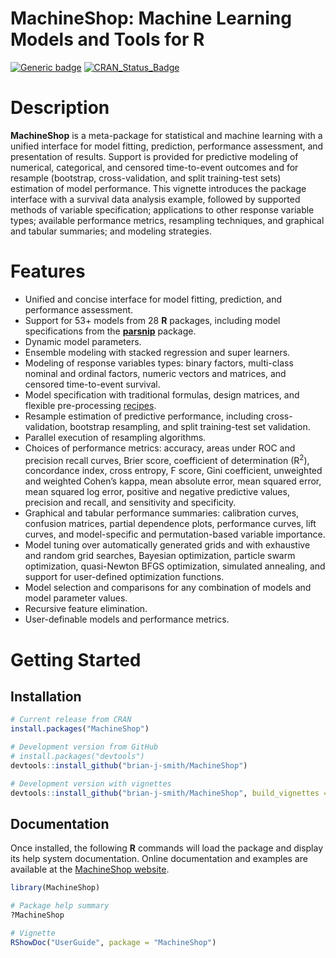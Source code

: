 MachineShop: Machine Learning Models and Tools for R
================

[![Generic
badge](https://img.shields.io/badge/docs-online-green.svg)](https://brian-j-smith.github.io/MachineShop/)
[![CRAN_Status_Badge](http://www.r-pkg.org/badges/version/MachineShop)](https://CRAN.R-project.org/package=MachineShop)

# Description

**MachineShop** is a meta-package for statistical and machine learning
with a unified interface for model fitting, prediction, performance
assessment, and presentation of results. Support is provided for
predictive modeling of numerical, categorical, and censored
time-to-event outcomes and for resample (bootstrap, cross-validation,
and split training-test sets) estimation of model performance. This
vignette introduces the package interface with a survival data analysis
example, followed by supported methods of variable specification;
applications to other response variable types; available performance
metrics, resampling techniques, and graphical and tabular summaries; and
modeling strategies.

# Features

- Unified and concise interface for model fitting, prediction, and
  performance assessment.
- Support for 53+ models from 28 **R** packages, including model
  specifications from the [**parsnip**](https://parsnip.tidymodels.org/)
  package.
- Dynamic model parameters.
- Ensemble modeling with stacked regression and super learners.
- Modeling of response variables types: binary factors, multi-class
  nominal and ordinal factors, numeric vectors and matrices, and
  censored time-to-event survival.
- Model specification with traditional formulas, design matrices, and
  flexible pre-processing [recipes](https://recipes.tidymodels.org/).
- Resample estimation of predictive performance, including
  cross-validation, bootstrap resampling, and split training-test set
  validation.
- Parallel execution of resampling algorithms.
- Choices of performance metrics: accuracy, areas under ROC and
  precision recall curves, Brier score, coefficient of determination
  (R<sup>2</sup>), concordance index, cross entropy, F score, Gini
  coefficient, unweighted and weighted Cohen’s kappa, mean absolute
  error, mean squared error, mean squared log error, positive and
  negative predictive values, precision and recall, and sensitivity and
  specificity.
- Graphical and tabular performance summaries: calibration curves,
  confusion matrices, partial dependence plots, performance curves, lift
  curves, and model-specific and permutation-based variable importance.
- Model tuning over automatically generated grids and with exhaustive
  and random grid searches, Bayesian optimization, particle swarm
  optimization, quasi-Newton BFGS optimization, simulated annealing, and
  support for user-defined optimization functions.
- Model selection and comparisons for any combination of models and
  model parameter values.
- Recursive feature elimination.
- User-definable models and performance metrics.

# Getting Started

## Installation

``` r
# Current release from CRAN
install.packages("MachineShop")

# Development version from GitHub
# install.packages("devtools")
devtools::install_github("brian-j-smith/MachineShop")

# Development version with vignettes
devtools::install_github("brian-j-smith/MachineShop", build_vignettes = TRUE)
```

## Documentation

Once installed, the following **R** commands will load the package and
display its help system documentation. Online documentation and examples
are available at the [MachineShop
website](https://brian-j-smith.github.io/MachineShop/).

``` r
library(MachineShop)

# Package help summary
?MachineShop

# Vignette
RShowDoc("UserGuide", package = "MachineShop")
```
